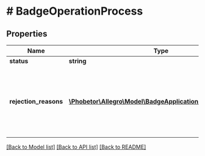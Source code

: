 # # BadgeOperationProcess

## Properties

Name | Type | Description | Notes
------------ | ------------- | ------------- | -------------
**status** | **string** |  |
**rejection_reasons** | [**\Phobetor\Allegro\Model\BadgeApplicationRejectionReason[]**](BadgeApplicationRejectionReason.md) | A list of rejection reasons for the badge operation. Returned for process.status &#x3D; DECLINED only. |

[[Back to Model list]](../../README.md#models) [[Back to API list]](../../README.md#endpoints) [[Back to README]](../../README.md)
